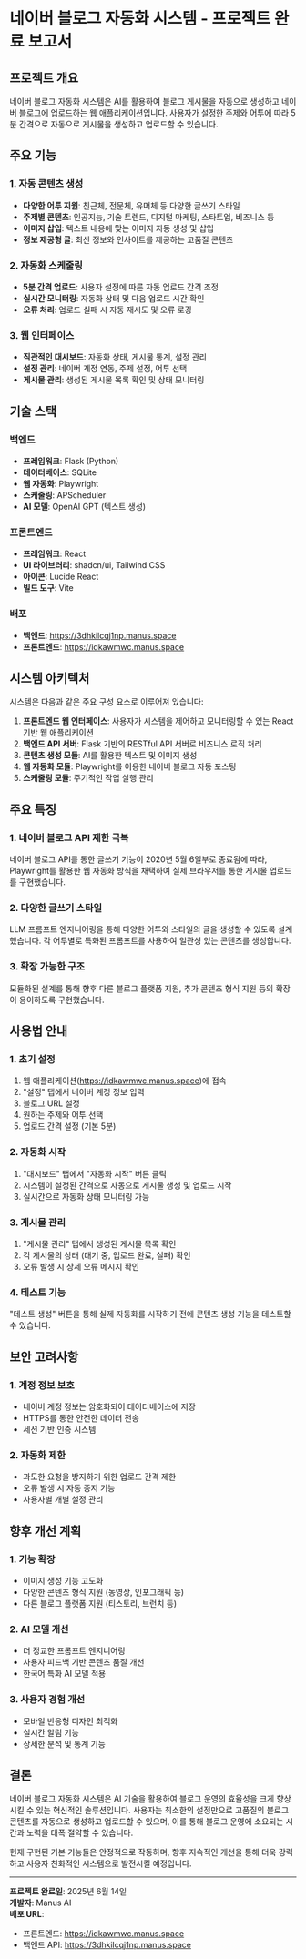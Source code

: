 # 네이버 블로그 자동화 시스템 - 프로젝트 완료 보고서

## 프로젝트 개요

네이버 블로그 자동화 시스템은 AI를 활용하여 블로그 게시물을 자동으로 생성하고 네이버 블로그에 업로드하는 웹 애플리케이션입니다. 사용자가 설정한 주제와 어투에 따라 5분 간격으로 자동으로 게시물을 생성하고 업로드할 수 있습니다.

## 주요 기능

### 1. 자동 콘텐츠 생성
- **다양한 어투 지원**: 친근체, 전문체, 유머체 등 다양한 글쓰기 스타일
- **주제별 콘텐츠**: 인공지능, 기술 트렌드, 디지털 마케팅, 스타트업, 비즈니스 등
- **이미지 삽입**: 텍스트 내용에 맞는 이미지 자동 생성 및 삽입
- **정보 제공형 글**: 최신 정보와 인사이트를 제공하는 고품질 콘텐츠

### 2. 자동화 스케줄링
- **5분 간격 업로드**: 사용자 설정에 따른 자동 업로드 간격 조정
- **실시간 모니터링**: 자동화 상태 및 다음 업로드 시간 확인
- **오류 처리**: 업로드 실패 시 자동 재시도 및 오류 로깅

### 3. 웹 인터페이스
- **직관적인 대시보드**: 자동화 상태, 게시물 통계, 설정 관리
- **설정 관리**: 네이버 계정 연동, 주제 설정, 어투 선택
- **게시물 관리**: 생성된 게시물 목록 확인 및 상태 모니터링

## 기술 스택

### 백엔드
- **프레임워크**: Flask (Python)
- **데이터베이스**: SQLite
- **웹 자동화**: Playwright
- **스케줄링**: APScheduler
- **AI 모델**: OpenAI GPT (텍스트 생성)

### 프론트엔드
- **프레임워크**: React
- **UI 라이브러리**: shadcn/ui, Tailwind CSS
- **아이콘**: Lucide React
- **빌드 도구**: Vite

### 배포
- **백엔드**: https://3dhkilcqj1np.manus.space
- **프론트엔드**: https://idkawmwc.manus.space

## 시스템 아키텍처

시스템은 다음과 같은 주요 구성 요소로 이루어져 있습니다:

1. **프론트엔드 웹 인터페이스**: 사용자가 시스템을 제어하고 모니터링할 수 있는 React 기반 웹 애플리케이션
2. **백엔드 API 서버**: Flask 기반의 RESTful API 서버로 비즈니스 로직 처리
3. **콘텐츠 생성 모듈**: AI를 활용한 텍스트 및 이미지 생성
4. **웹 자동화 모듈**: Playwright를 이용한 네이버 블로그 자동 포스팅
5. **스케줄링 모듈**: 주기적인 작업 실행 관리

## 주요 특징

### 1. 네이버 블로그 API 제한 극복
네이버 블로그 API를 통한 글쓰기 기능이 2020년 5월 6일부로 종료됨에 따라, Playwright를 활용한 웹 자동화 방식을 채택하여 실제 브라우저를 통한 게시물 업로드를 구현했습니다.

### 2. 다양한 글쓰기 스타일
LLM 프롬프트 엔지니어링을 통해 다양한 어투와 스타일의 글을 생성할 수 있도록 설계했습니다. 각 어투별로 특화된 프롬프트를 사용하여 일관성 있는 콘텐츠를 생성합니다.

### 3. 확장 가능한 구조
모듈화된 설계를 통해 향후 다른 블로그 플랫폼 지원, 추가 콘텐츠 형식 지원 등의 확장이 용이하도록 구현했습니다.

## 사용법 안내

### 1. 초기 설정
1. 웹 애플리케이션(https://idkawmwc.manus.space)에 접속
2. "설정" 탭에서 네이버 계정 정보 입력
3. 블로그 URL 설정
4. 원하는 주제와 어투 선택
5. 업로드 간격 설정 (기본 5분)

### 2. 자동화 시작
1. "대시보드" 탭에서 "자동화 시작" 버튼 클릭
2. 시스템이 설정된 간격으로 자동으로 게시물 생성 및 업로드 시작
3. 실시간으로 자동화 상태 모니터링 가능

### 3. 게시물 관리
1. "게시물 관리" 탭에서 생성된 게시물 목록 확인
2. 각 게시물의 상태 (대기 중, 업로드 완료, 실패) 확인
3. 오류 발생 시 상세 오류 메시지 확인

### 4. 테스트 기능
"테스트 생성" 버튼을 통해 실제 자동화를 시작하기 전에 콘텐츠 생성 기능을 테스트할 수 있습니다.

## 보안 고려사항

### 1. 계정 정보 보호
- 네이버 계정 정보는 암호화되어 데이터베이스에 저장
- HTTPS를 통한 안전한 데이터 전송
- 세션 기반 인증 시스템

### 2. 자동화 제한
- 과도한 요청을 방지하기 위한 업로드 간격 제한
- 오류 발생 시 자동 중지 기능
- 사용자별 개별 설정 관리

## 향후 개선 계획

### 1. 기능 확장
- 이미지 생성 기능 고도화
- 다양한 콘텐츠 형식 지원 (동영상, 인포그래픽 등)
- 다른 블로그 플랫폼 지원 (티스토리, 브런치 등)

### 2. AI 모델 개선
- 더 정교한 프롬프트 엔지니어링
- 사용자 피드백 기반 콘텐츠 품질 개선
- 한국어 특화 AI 모델 적용

### 3. 사용자 경험 개선
- 모바일 반응형 디자인 최적화
- 실시간 알림 기능
- 상세한 분석 및 통계 기능

## 결론

네이버 블로그 자동화 시스템은 AI 기술을 활용하여 블로그 운영의 효율성을 크게 향상시킬 수 있는 혁신적인 솔루션입니다. 사용자는 최소한의 설정만으로 고품질의 블로그 콘텐츠를 자동으로 생성하고 업로드할 수 있으며, 이를 통해 블로그 운영에 소요되는 시간과 노력을 대폭 절약할 수 있습니다.

현재 구현된 기본 기능들은 안정적으로 작동하며, 향후 지속적인 개선을 통해 더욱 강력하고 사용자 친화적인 시스템으로 발전시킬 예정입니다.

---

**프로젝트 완료일**: 2025년 6월 14일  
**개발자**: Manus AI  
**배포 URL**: 
- 프론트엔드: https://idkawmwc.manus.space
- 백엔드 API: https://3dhkilcqj1np.manus.space

